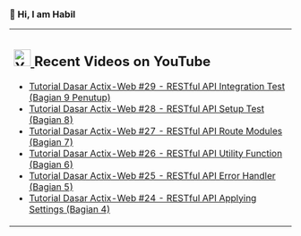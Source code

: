 ### 👋 Hi, I am Habil

<table><tr><td valign="top" width="50%">

## <a href="https://www.youtube.com/channel/UCBRxDSTfr2aJVODDh4WG_7g"><img src="https://cdn.worldvectorlogo.com/logos/youtube-icon.svg" title="YouTube ChannelDocker" alt="Youtube Channel" width="30"/> </a>   Recent Videos on YouTube      
 
<!-- YOUTUBE-VIDEOS-LIST:START -->
- [Tutorial Dasar Actix-Web #29 - RESTful API Integration Test (Bagian 9 Penutup)](https://www.youtube.com/watch?v=TEiY603Yiuw)
- [Tutorial Dasar Actix-Web #28 - RESTful API Setup Test (Bagian 8)](https://www.youtube.com/watch?v=bWZ5i_VfsHw)
- [Tutorial Dasar Actix-Web #27 - RESTful API Route Modules (Bagian 7)](https://www.youtube.com/watch?v=aYMjy2j0j1s)
- [Tutorial Dasar Actix-Web #26 - RESTful API Utility Function (Bagian 6)](https://www.youtube.com/watch?v=zZ1Wk5ZUvaY)
- [Tutorial Dasar Actix-Web #25 - RESTful API Error Handler (Bagian 5)](https://www.youtube.com/watch?v=lCw4OkclQyI)
- [Tutorial Dasar Actix-Web #24 - RESTful API Applying Settings (Bagian 4)](https://www.youtube.com/watch?v=_RbU7V6BZZI)
<!-- YOUTUBE-VIDEOS-LIST:END --> 
</td></tr></table>
